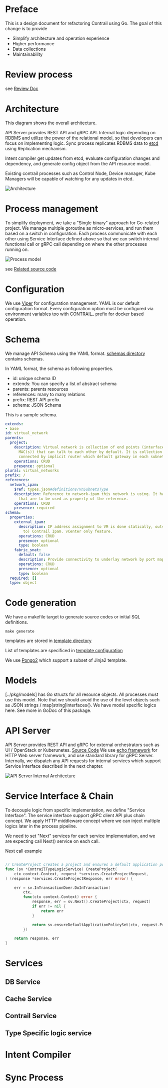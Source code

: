 # Preface

This is a design document for refactoring Contrail using Go.
The goal of this change is to provide

- Simplify architecture and operation experience
- Higher performance
- Data collections
- Maintainability

# Review process

see [Review Doc](../REVIEW.md)

# Architecture

This diagram shows the overall architecture.

API Server provides REST API and gRPC API.
Internal logic depending on RDBMS and utilize the power
of the relational model, so that developers can focus on implementing logic.
Sync process replicates RDBMS data to [etcd](https://github.com/etcd-io/etcd) using Replication mechanism.

Intent compiler get updates from etcd, evaluate configuration changes and dependency,
and generate config object from the API resource model.

Existing contrail processes such as Control Node, Device manager,
Kube Managers will be capable of watching for any updates in etcd.

![Architecture](./images/architecture.svg "Architecture")

# Process management

To simplify deployment,
we take a "Single binary" approach for Go-related project. We manage multiple goroutine
as micro-services, and run them based on a switch in configuration.
Each process communicate with each other using Service Interface defined above so that we can
switch internal functional call or gRPC call depending on where the other processes running on.

![Process model](./images/process.svg "Processs")

see [Related source code](../pkg/cmd/contrail/run.go)

# Configuration

We use [Viper](https://github.com/spf13/viper) for configuration management.
YAML is our default configuration format. Every configuration option must be configured via environment variables too with CONTRAIL_ prefix for docker based operation.

# Schema

We manage API Schema using the YAML format.
[schemas directory](../schemas) contains schemas.

In YAML format, the schema as following properties.

- id: unique schema ID
- extends: You can specify a list of abstract schema
- parents: parents resources
- references: many to many relations
- prefix: REST API prefix
- schema: JSON Schema

This is a sample schema.

``` YAML
extends:
- base
id: virtual_network
parents:
  project:
    description: Virtual network is collection of end points (interface or ip(s) or
      MAC(s)) that can talk to each other by default. It is collection of subnets
      connected by implicit router which default gateway in each subnet.
    operations: CRUD
    presence: optional
plural: virtual_networks
prefix: /
references:
  network_ipam:
    $ref: types.json#definitions/VnSubnetsType
    description: Reference to network-ipam this network is using. It has list of subnets
      that are to be used as property of the reference.
    operations: CRUD
    presence: required
schema:
  properties:
    external_ipam:
      description: IP address assignment to VM is done statically, outside of (external
        to) Contrail Ipam. vCenter only feature.
      operations: CRUD
      presence: optional
      type: boolean
    fabric_snat:
      default: false
      description: Provide connectivity to underlay network by port mapping
      operations: CRUD
      presence: optional
      type: boolean
  required: []
  type: object
```

# Code generation

We have a makefile target to generate source codes or initial SQL definitions.

``` shell
make generate
```

templates are stored in [template directory](../tools/templates)

List of templates are specificed in [template configuration](../tools/templates/template_config.yaml)

We use [Pongo2](https://github.com/flosch/pongo2) which support a subset of Jinja2 template.

# Models

[../pkg/models] has Go structs for all resource objects. All processes must
use this model. Note that we should avoid the use of the level objects such as JSON strings /
map[string]interfaces{}.
We have model specific logics here. See more in GoDoc of this package.

# API Server

API Server provides REST API and gRPC for external orchestrators such as UI / OpenStack or
Kuberunetes. [Source Code](../pkg/apisrv)
We use [echo framework](https://echo.labstack.com/) for HTTP Web server framework,
and use standard library for gRPC Server.
Internally, we dispatch any API requests for internal services which support
Service Interface described in the next chapter.

![API Server Internal Architecture](./images/api_process.svg "API Process Data")

# Service Interface & Chain

To decouple logic from specific implementation, we define "Service Interface".
The service interface support gRPC client API plus chain concept.
We apply HTTP middleware concept where we can inject multiple logics later in the process
pipeline.

We need to set "Next" services for each service implementation, and we are expecting
call Next() service on each call.

Next call example

``` Go

// CreateProject creates a project and ensures a default application policy set for it.
func (sv *ContrailTypeLogicService) CreateProject(
    ctx context.Context, request *services.CreateProjectRequest,
) (response *services.CreateProjectResponse, err error) {

    err = sv.InTransactionDoer.DoInTransaction(
        ctx,
        func(ctx context.Context) error {
            response, err = sv.Next().CreateProject(ctx, request)
            if err != nil {
                return err
            }

            return sv.ensureDefaultApplicationPolicySet(ctx, request.Project)
        })

    return response, err
}

```

# Services

## DB Service

## Cache Service

## Contrail Service

## Type Specific logic service

# Intent Compiler



# Sync Process

